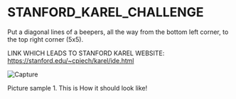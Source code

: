 # STANFORD_KAREL_CHALLENGE
Put a diagonal lines of a beepers, all the way from the bottom left corner, to the top right corner (5x5).

LINK WHICH LEADS TO STANFORD KAREL WEBSITE: https://stanford.edu/~cpiech/karel/ide.html

![Capture](https://user-images.githubusercontent.com/5950704/158216438-d3de5fdf-625a-494a-a86b-9e16bc085db1.PNG)

Picture sample 1. This is How it should look like!
